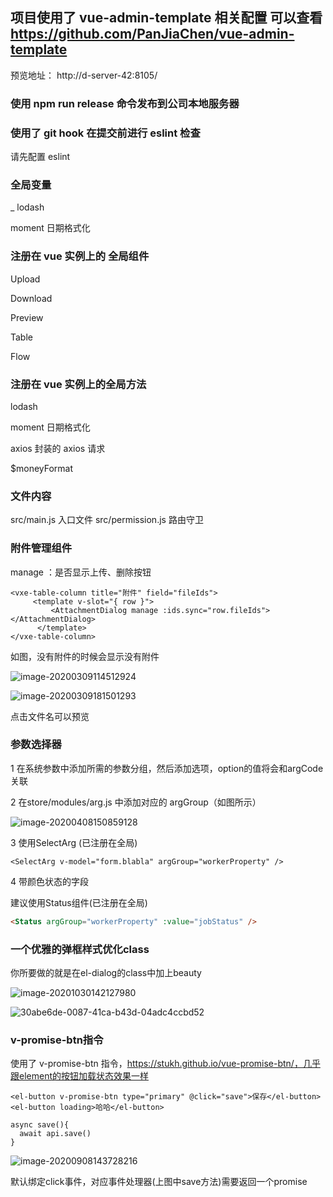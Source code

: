 
## 项目使用了 vue-admin-template 相关配置 可以查看 https://github.com/PanJiaChen/vue-admin-template

预览地址： http://d-server-42:8105/ 

### 使用 npm run release 命令发布到公司本地服务器

### 使用了 git hook 在提交前进行 eslint 检查

请先配置 eslint 

### 全局变量

\_ lodash 

moment 日期格式化

### 注册在 vue 实例上的 全局组件

Upload

Download

Preview

Table

Flow

### 注册在 vue 实例上的全局方法

lodash

moment 日期格式化

axios 封装的 axios 请求

$moneyFormat

### 文件内容

src/main.js 入口文件
src/permission.js 路由守卫



### 附件管理组件

manage ：是否显示上传、删除按钮

``` vue
<vxe-table-column title="附件" field="fileIds">
     <template v-slot="{ row }">
         <AttachmentDialog manage :ids.sync="row.fileIds"></AttachmentDialog>
      </template>
</vxe-table-column>
```



如图，没有附件的时候会显示没有附件

![image-20200309114512924](http://static.doveaz.xyz/img/image-20200309114512924.png)

![image-20200309181501293](http://static.doveaz.xyz/img/image-20200309181501293.png)

点击文件名可以预览

### 参数选择器
1 在系统参数中添加所需的参数分组，然后添加选项，option的值将会和argCode关联

2 在store/modules/arg.js 中添加对应的 argGroup（如图所示）

![image-20200408150859128](http://static.doveaz.xyz/img/image-20200408150859128.png)

3 使用SelectArg (已注册在全局)

```vue
<SelectArg v-model="form.blabla" argGroup="workerProperty" />
```

4 带颜色状态的字段

建议使用Status组件(已注册在全局)

```html
<Status argGroup="workerProperty" :value="jobStatus" />
```

### 一个优雅的弹框样式优化class   

你所要做的就是在el-dialog的class中加上beauty

![image-20201030142127980](http://static.doveaz.xyz/screenshotimage-20201030142127980.png)

![30abe6de-0087-41ca-b43d-04adc4ccbd52](http://static.doveaz.xyz/screenshot30abe6de-0087-41ca-b43d-04adc4ccbd52.gif)



### v-promise-btn指令

使用了 v-promise-btn 指令，https://stukh.github.io/vue-promise-btn/，几乎跟element的按钮加载状态效果一样

```vue
<el-button v-promise-btn type="primary" @click="save">保存</el-button>
<el-button loading>哈哈</el-button>

async save(){
  await api.save()
}
```

![image-20200908143728216](http://static.doveaz.xyz/screenshotimage-20200908143728216.png)

默认绑定click事件，对应事件处理器(上图中save方法)需要返回一个promise